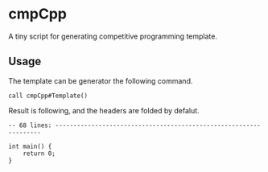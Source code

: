 # cmpCpp

A tiny script for generating competitive programming template.

## Usage

The template can be generator the following command.
```
call cmpCpp#Template()
```

Result is following, and the headers are folded by defalut.
```
-- 68 lines: ------------------------------------------------------------------

int main() {
    return 0;
}
```
